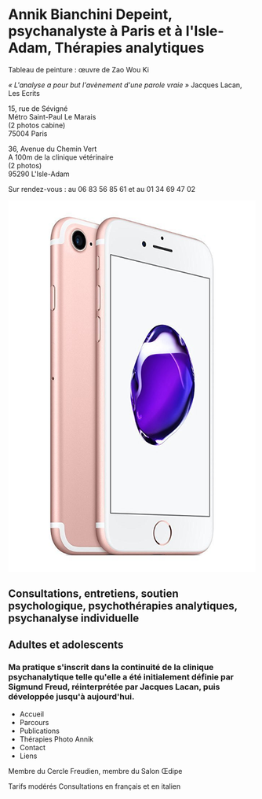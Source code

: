 # Annik Bianchini Depeint, psychanalyste à Paris et à l'Isle-Adam, Thérapies analytiques


Tableau de peinture : 
œuvre de Zao Wou Ki


_« L'analyse a pour but l'avènement d'une parole vraie »_ Jacques Lacan, Les Ecrits



15, rue de Sévigné	 
Métro Saint-Paul Le Marais 		
(2 photos cabine)  
75004 Paris  


36, Avenue du Chemin Vert  
A 100m de la clinique vétérinaire  
(2 photos)  
95290 L'Isle-Adam  

Sur rendez-vous :
au 06 83 56 85 61 et au 01 34 69 47 02

![test](images/51CDX2OjjPL._SL1024_.jpg)

## Consultations, entretiens, soutien psychologique, psychothérapies analytiques, psychanalyse individuelle


## Adultes et adolescents


### Ma pratique s'inscrit dans la continuité de la clinique psychanalytique telle qu'elle a été initialement définie par Sigmund Freud, réinterprétée par Jacques Lacan, puis développée jusqu'à aujourd'hui.


- Accueil
- Parcours	
- Publications
- Thérapies										Photo Annik
- Contact 
- Liens

Membre du Cercle Freudien, membre du Salon Œdipe


 Tarifs modérés
Consultations en français et en italien 
